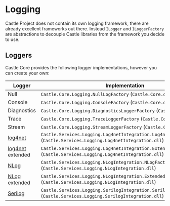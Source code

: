 # Logging

Castle Project does not contain its own logging framework, there are already excellent frameworks out there. Instead `ILogger` and `ILoggerFactory` are abstractions to decouple Castle libraries from the framework you decide to use.

## Loggers

Castle Core provides the following logger implementations, however you can create your own:

Logger      | Implementation
----------- | --------------
Null        | `Castle.Core.Logging.NullLogFactory` (`Castle.Core.dll`)
Console     | `Castle.Core.Logging.ConsoleFactory` (`Castle.Core.dll`)
Diagnostics | `Castle.Core.Logging.DiagnosticsLoggerFactory` (`Castle.Core.dll`)
Trace       | `Castle.Core.Logging.TraceLoggerFactory` (`Castle.Core.dll`)
Stream      | `Castle.Core.Logging.StreamLoggerFactory` (`Castle.Core.dll`)
[log4net](http://logging.apache.org/log4net/) | `Castle.Services.Logging.Log4netIntegration.Log4netFactory` (`Castle.Services.Logging.Log4netIntegration.dll`)
[log4net](http://logging.apache.org/log4net/) extended | `Castle.Services.Logging.Log4netIntegration.ExtendedLog4netFactory` (`Castle.Services.Logging.Log4netIntegration.dll`)
[NLog](http://nlog-project.org/) | `Castle.Services.Logging.NLogIntegration.NLogFactory` (`Castle.Services.Logging.NLogIntegration.dll`)
[NLog](http://nlog-project.org/) extended | `Castle.Services.Logging.NLogIntegration.ExtendedNLogFactory` (`Castle.Services.Logging.NLogIntegration.dll`)
[Serilog](http://serilog.net/) | `Castle.Services.Logging.SerilogIntegration.SerilogFactory` (`Castle.Services.Logging.SerilogIntegration.dll`)
